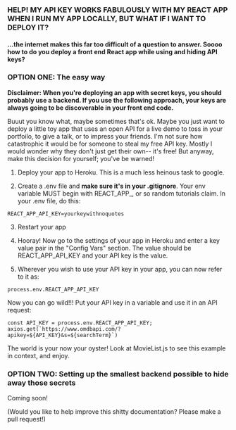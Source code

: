 ### HELP! MY API KEY WORKS FABULOUSLY WITH MY REACT APP WHEN I RUN MY APP LOCALLY, BUT WHAT IF I WANT TO DEPLOY IT?
#### ...the internet makes this far too difficult of a question to answer. Soooo how to do you deploy a front end React app while using and hiding API keys?

### OPTION ONE: The easy way
**Disclaimer: When you're deploying an app with secret keys, you should probably use a backend. If you use the following approach, your keys are always going to be discoverable in your front end code.**

Buuut you know what, maybe sometimes that's ok. Maybe you just want to deploy a little toy app that uses an open API for a live demo to toss in your portfoilo, to give a talk, or to impress your friends. I'm not sure how catastrophic it would be for someone to steal my free API key. Mostly I would wonder why they don't just get their own-- it's free! But anyway, make this decision for yourself; you've be warned! 

1. Deploy your app to Heroku. This is a much less heinous task to google.

2. Create a .env file and **make sure it's in your .gitignore**. Your env variable MUST begin with REACT_APP_, or so random tutorials claim. In your .env file, do this:

``` REACT_APP_API_KEY=yourkeywithnoquotes ```

3. Restart your app

4. Hooray! Now go to the settings of your app in Heroku and enter a key value pair in the "Config Vars" section. The value should be REACT_APP_API_KEY and your API key is the value.

5. Wherever you wish to use your API key in your app, you can now refer to it as:

``` process.env.REACT_APP_API_KEY ```

Now you can go wild!!! Put your API key in a variable and use it in an API request:

```
const API_KEY = process.env.REACT_APP_API_KEY;
axios.get(`https://www.omdbapi.com/?apikey=${API_KEY}&s=${searchTerm}`)
```
The world is your now your oyster! Look at MovieList.js to see this example in context, and enjoy.

### OPTION TWO: Setting up the smallest backend possible to hide away those secrets
Coming soon! 


(Would you like to help improve this shitty documentation? Please make a pull request!)